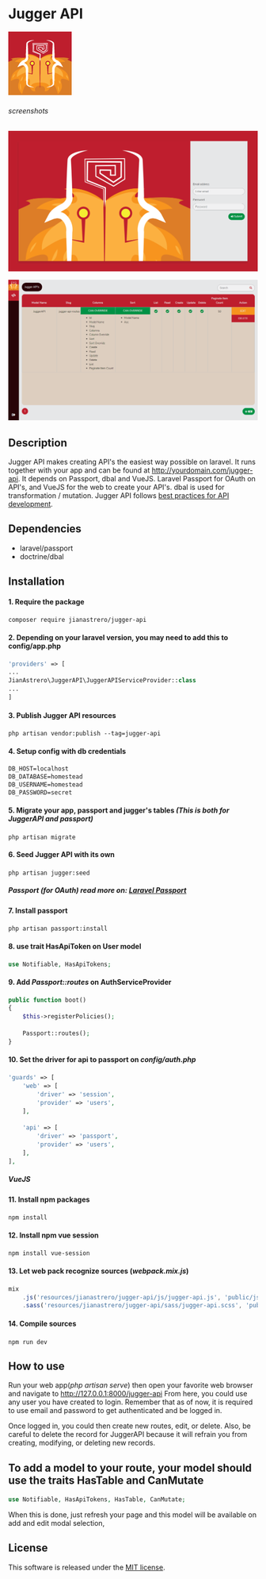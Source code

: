 # Jugger API

![Jugger API](src/public/favicon.png)

###### screenshots

![Jugger API](login-screenshot.png)

![Jugger API](home-screenshot.png)

## Description
Jugger API makes creating API's the easiest way possible on laravel. It runs together with your app and can be found at http://yourdomain.com/jugger-api. It depends on Passport, dbal and VueJS. Laravel Passport for OAuth on API's, and VueJS for the web to create your API's. dbal is used for transformation / mutation. Jugger API follows [best practices for API development](https://blog.mwaysolutions.com/2014/06/05/10-best-practices-for-better-restful-api/).

## Dependencies
* laravel/passport
* doctrine/dbal

## Installation
#### 1. Require the package
`composer require jianastrero/jugger-api`
#### 2. Depending on your  laravel version, you may need to add this to config/app.php
```php
'providers' => [
...
JianAstrero\JuggerAPI\JuggerAPIServiceProvider::class
...
]
```
#### 3. Publish Jugger API resources
`php artisan vendor:publish --tag=jugger-api`
#### 4. Setup config with db credentials
```env
DB_HOST=localhost
DB_DATABASE=homestead
DB_USERNAME=homestead
DB_PASSWORD=secret
```
#### 5. Migrate your app, passport and jugger's tables *(This is both for JuggerAPI and passport)*
`php artisan migrate`
#### 6. Seed Jugger API with its own
`php artisan jugger:seed`

##### Passport *(for OAuth)* *read more on: [Laravel Passport](https://laravel.com/docs/5.7/passport)*

#### 7. Install passport
`php artisan passport:install`
#### 8. use trait HasApiToken on User model
```php
use Notifiable, HasApiTokens;
```
#### 9. Add *Passport::routes* on  AuthServiceProvider
```php
public function boot()
{
    $this->registerPolicies();

    Passport::routes();
}
```
#### 10. Set the driver for api to passport on *config/auth.php*
```php
'guards' => [
    'web' => [
        'driver' => 'session',
        'provider' => 'users',
    ],

    'api' => [
        'driver' => 'passport',
        'provider' => 'users',
    ],
],
```

##### VueJS
#### 11. Install npm packages
`npm install`
#### 12. Install npm vue session
`npm install vue-session`
#### 13. Let web pack recognize sources (*webpack.mix.js*)
```javascript
mix
    .js('resources/jianastrero/jugger-api/js/jugger-api.js', 'public/js')
    .sass('resources/jianastrero/jugger-api/sass/jugger-api.scss', 'public/css');
```
#### 14. Compile sources
`npm run dev`

## How to use
Run your web app(*php artisan serve*) then open your favorite web browser and navigate to http://127.0.0.1:8000/jugger-api
From here, you could use any user you have created to login. Remember that as of now, it is required to use email and password to get authenticated and be logged in.

Once logged in, you could then create new routes, edit, or delete. Also, be careful to delete the record for JuggerAPI because it will refrain you from creating, modifying, or deleting new records.

## To add a model to your route, your model should use the traits HasTable and CanMutate
```php
use Notifiable, HasApiTokens, HasTable, CanMutate;
```
When this is done, just refresh your page and this model will be available on add and edit modal selection,


## License
This software is released under the [MIT license](https://opensource.org/licenses/MIT).

